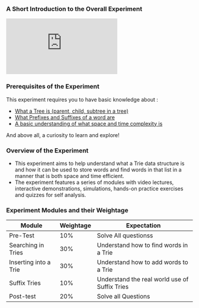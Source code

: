 

### A Short Introduction to the Overall Experiment
<iframe src="https://www.youtube.com/embed/_wOeahXmiSY" frameborder="0" allow="autoplay; encrypted-media" allowfullscreen></iframe>

### Prerequisites of the Experiment

This experiment requires you to have basic knowledge about :

   - [What a Tree is (parent, child, subtree in a tree)](https://en.wikipedia.org/wiki/Tree_(data_structure))
   - [What Prefixes and Suffixes of a word are](https://www.enchantedlearning.com/grammar/prefixsuffix/index.shtml)
   - [A basic understanding of what space and time complexity is](https://en.wikipedia.org/wiki/Time_complexity)

And above all, a curiosity to learn and explore!

### Overview of the Experiment

   - This experiment aims to help understand what a Trie data structure is and how it can be used to store words and find words in that list in a manner that is both space and time efficient.
  -  The experiment features a series of modules with video lectures, interactive demonstrations, simulations, hands-on practice exercises and quizzes for self analysis.

### Experiment Modules and their Weightage

|Module 	|Weightage 	|Expectation|
|----------------|-------------|------------|
|Pre-Test 	|10% |	Solve All questionss|
|Searching in Tries 	|30% 	|Understand how to find words in a Trie|
|Inserting into a Trie 	|30% 	|Understand how to add words to a Trie|
|Suffix Tries 	|10% |	Understand the real world use of Suffix Tries|
|Post-test 	|20% |	Solve all Questions|
